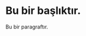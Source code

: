 <!DOCTYPE html>
<html>
<head>
<title>hello wwrold </title>
</head>
<body>

<h1>Bu bir başlıktır.</h1>
<p>Bu bir paragraftır.</p>

</body>
</html>
